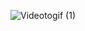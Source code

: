 ![Videotogif (1)](https://github.com/NoriakiSakata/tiktok_mock/assets/87165752/b6ee8fb3-ad07-420e-8163-f09d5d91376b)
